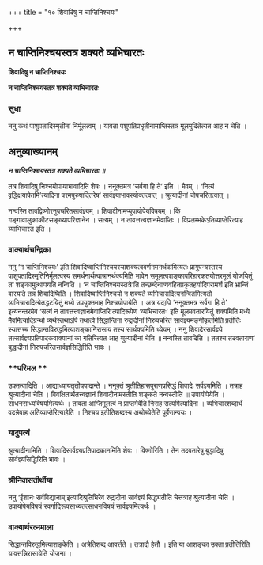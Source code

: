 +++
title = "१० शिवादिषु न चाप्तिनिश्चयः"

+++


## न चाप्तिनिश्चयस्तत्र शक्यते व्यभिचारतः

**शिवादिषु न चाप्तिनिश्चयः**

**न चाप्तिनिश्चयस्तत्र शक्यते व्यभिचारतः**

### **सुधा**

ननु कथं पाशुपतादिस्मृतीनां निर्मूलत्वम् । यावता पशुपतिप्रभृतीनामाप्तिस्तत्र मूलमुदितेत्यत आह न चेति ।

## **अनुव्याख्यानम्**

***न चाप्तिनिश्चयस्तत्र शक्यते व्यभिचारतः ॥***

तत्र शिवादिषु निश्चयोपायाभावादिति शेषः । ननूक्तमत्र ‘सर्वगा हि ते’ इति । मैवम् । ‘नित्यं वृद्धिक्षयापेतमि’त्यादिना परमपुरुषादितरेषां सार्वज्ञ्याभावस्योक्तत्वात् । श्रुत्यादीनां चोपचरितत्वात् ।

नन्वस्ति तावद्विष्णोरनुपचरितसार्वज्ञ्यम् । शिवादीनामप्युपायोपेयविषयम् । किं गङ्गावालुकाकीटसङ्ख्यापरिज्ञानेन । सत्यम् । न तावत्तत्त्वज्ञानमेवाप्तिः । विप्रलम्भकेऽतिव्याप्तेरित्याह व्याभिचारत इति ।

### **वाक्यार्थचन्द्रिका**

ननु ‘न चाप्तिनिश्चयः’ इति शिवादिष्वाप्तिनिश्चयस्याशक्यत्ववर्णनमनर्थकमित्यतः प्रागुपन्यस्तस्य पाशुपतादिस्मृतिनिर्मूलत्वस्य समर्थनार्थत्वान्नानर्थक्यमिति भावेन समूलत्वशङ्कापरिहारकतयोत्तरमूलं योजयितुं तां शङ्कामुत्थापयति नन्विति । ‘न चाप्तिनिश्चयस्तत्रे’ति तच्छब्देनाव्यवहितप्रकृतहर्यादिपरामर्श इति भ्रान्तिं वारयति तत्र शिवादिष्विति । शिवादिष्वाप्तिनिश्चयो न शक्यते व्यभिचारादित्यनन्वितमित्यतो व्यभिचारादित्येतद्धटयितुं मध्ये उपयुक्तमाह निश्चयोपायेति । अत्र यद्यपि ‘ननूक्तमत्र सर्वगा हि ते’ इत्यनन्तरमेव ‘सत्यं न तावत्तत्त्वज्ञानमेवाप्तिरि’त्यादिरूपेण ‘व्यभिचारतः’ इति मूलमवतारयितुं शक्यमिति मध्ये मैवमित्यादिग्रन्थो व्यर्थस्तथाऽपि तथात्वे सिद्धान्तिना रुद्रादीनां निरुपचरितं सार्वज्ञ्यमङ्गीकृतमिति प्रतीतिः स्यात्तच्च सिद्धान्तविरुद्धमित्याशङ्कानिरासाय तस्य सार्थक्यमिति ध्येयम् । ननु शिवादेरसार्वज्ञ्ये तत्सार्वज्ञ्यप्रतिपादकवाक्यानां का गतिरित्यत आह श्रुत्यादीनां चेति ॥ नन्वस्ति तावदिति । ततश्च तदवताराणां बुद्धादीनां निरुपचरितसार्वज्ञसिद्धिरिति भावः ।

### **परिमल **

उक्तत्वादिति । आद्याध्यायतृतीयपादान्ते । ननूक्तं श्रुतीतिहासपुराणप्रसिद्धं शिवादेः सर्वज्ञ्यमिति । तत्राह श्रुत्यादीनां चेति । विवक्षितार्थतत्त्वज्ञानं शिवादीनामस्तीति शङ्कते नन्वस्तीति ॥ उपायोपेयेति । साधनसाध्यविषयमित्यर्थः । तावता आप्तिमूलत्वं न प्राप्तमेवेति निराह सत्यमित्यादिना । व्यभिचारशब्दार्थं वदन्नेवाह अतिव्याप्तेरित्याहेति । निश्चय इतीतिशब्दस्य अथोच्येतेति पूर्वेणान्वयः ।

### **यादुपत्यं**

श्रुत्यादीनामिति । शिवादिसार्वज्ञ्यप्रतिपादकानमिति शेषः । विष्णोरिति । तेन तदवतारेषु बुद्धादिषु सार्वज्ञ्यसिद्धिरिति भावः ।

### **श्रीनिवासतीर्थीया**

ननु ‘ईशानः सर्वविद्यानाम्’इत्यादिश्रुतिभिरेव रुद्रादीनां सार्वज्ञ्यं सिद्ध्यतीति चेत्तत्राह श्रुत्यादीनां चेति । उपायोपेयविषयं स्वर्गादिरूपसाध्यतत्साधनविषयं सार्वज्ञ्यमित्यर्थः ।

### **वाक्यार्थरत्नमाला**

सिद्धान्तविरुद्धमित्याशङ्केति । अत्रेतिशब्द आवर्त्तते । तत्रादौ हेतौ । इति या आशङ्का उक्ता प्रतीतिरिति यावत्तन्निरासायेति योजना ।

